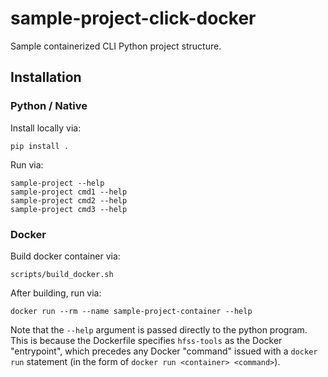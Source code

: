 # sample-project-click-docker
Sample containerized CLI Python project structure.


## Installation

### Python / Native
Install locally via:

```
pip install .
```

Run via:
```
sample-project --help
sample-project cmd1 --help
sample-project cmd2 --help
sample-project cmd3 --help
```

### Docker
Build docker container via:
```
scripts/build_docker.sh
```

After building, run via:
```
docker run --rm --name sample-project-container --help
```

Note that the `--help` argument is passed directly to the python program. This is because the Dockerfile specifies `hfss-tools` as the Docker "entrypoint", which precedes any Docker "command" issued with a `docker run` statement (in the form of `docker run <container> <command>`).
